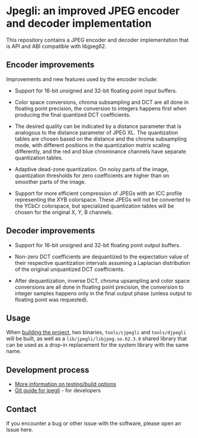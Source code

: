 # Jpegli: an improved JPEG encoder and decoder implementation

This repository contains a JPEG encoder and decoder implementation that is
API and ABI compatible with libjpeg62.

## Encoder improvements

Improvements and new features used by the encoder include:

* Support for 16-bit unsigned and 32-bit floating point input buffers.

* Color space conversions, chroma subsampling and DCT are all done in floating
  point precision, the conversion to integers happens first when producing
  the final quantized DCT coefficients.

* The desired quality can be indicated by a distance parameter that is
  analogous to the distance parameter of JPEG XL. The quantization tables
  are chosen based on the distance and the chroma subsampling mode, with
  different positions in the quantization matrix scaling differently, and the
  red and blue chrominance channels have separate quantization tables.

* Adaptive dead-zone quantization. On noisy parts of the image, quantization
  thresholds for zero coefficients are higher than on smoother parts of the
  image.

* Support for more efficient compression of JPEGs with an ICC profile
  representing the XYB colorspace. These JPEGs will not be converted to the
  YCbCr colorspace, but specialized quantization tables will be chosen for
  the original X, Y, B channels.

## Decoder improvements

* Support for 16-bit unsigned and 32-bit floating point output buffers.

* Non-zero DCT coefficients are dequantized to the expectation value of their
  respective quantization intervals assuming a Laplacian distribution of the
  original unquantized DCT coefficients.

* After dequantization, inverse DCT, chroma upsampling and color space
  conversions are all done in floating point precision, the conversion to
  integer samples happens only in the final output phase (unless output to
  floating point was requested).

## Usage

When [building the project](doc/building_and_testing.md), two binaries,
`tools/cjpegli` and `tools/djpegli` will be built, as well as a
`lib/jpegli/libjpeg.so.62.3.0` shared library that can be used as a drop-in
replacement for the system library with the same name.

## Development process

*   [More information on testing/build options](doc/building_and_testing.md)
*   [Git guide for jpegli](doc/developing_in_github.md) - for developers

## Contact

If you encounter a bug or other issue with the software, please open an Issue here.

